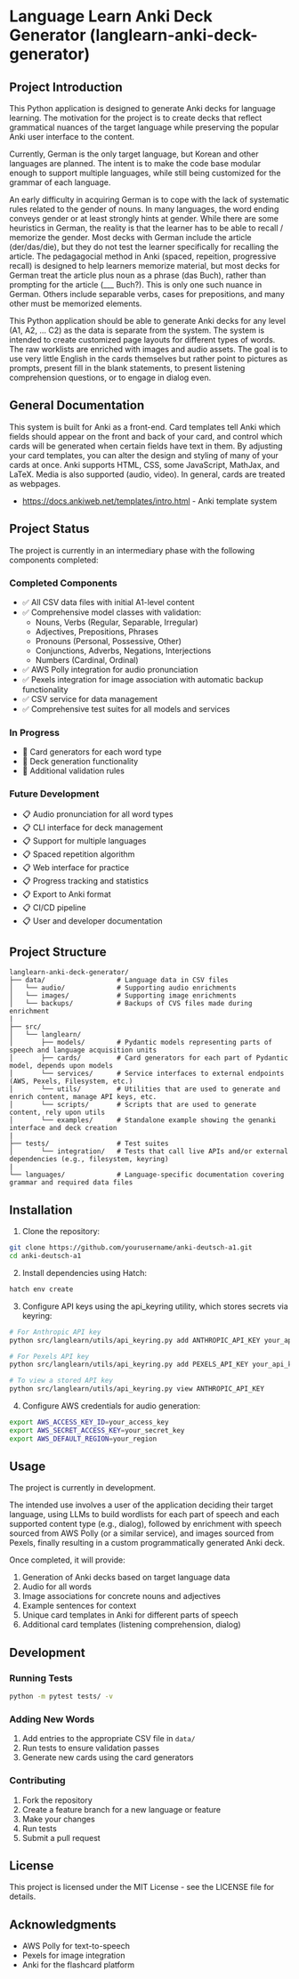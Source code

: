 # Language Learn Anki Deck Generator (langlearn-anki-deck-generator)

## Project Introduction

This Python application is designed to generate Anki decks for language learning. The motivation for the project is to create decks that reflect grammatical nuances of the target language while preserving the popular Anki user interface to the content.

Currently, German is the only target language, but Korean and other languages are planned.  The intent is to make the code base modular enough to support multiple languages, while still being customized for the grammar of each language.  

An early difficulty in acquiring German is to cope with the lack of systematic rules related to the gender of nouns.  In many languages, the word ending conveys gender or at least strongly hints at gender. While there are some heuristics in German, the reality is that the learner has to be able to recall / memorize the gender.  Most decks with German include the article (der/das/die), but they do not test the learner specifically for recalling the article.  The pedagagocial method in Anki (spaced, repeition, progressive recall) is designed to help learners memorize material, but most decks for German treat the article plus noun as a phrase (das Buch), rather than prompting for the article (___ Buch?).  This is only one such nuance in German.  Others include separable verbs, cases for prepositions, and many other must be memorized elements.

This Python application should be able to generate Anki decks for any level (A1, A2, ... C2) as the data is separate from the system.  The system is intended to create customized page layouts for different types of words.  The raw worklists are enriched with images and audio assets.  The goal is to use very little English in the cards themselves but rather point to pictures as prompts, present fill in the blank statements, to present listening comprehension questions, or to engage in dialog even.

## General Documentation

This system is built for Anki as a front-end. Card templates tell Anki which fields should appear on the front and back of your card, and control which cards will be generated when certain fields have text in them. By adjusting your card templates, you can alter the design and styling of many of your cards at once.  Anki supports HTML, CSS, some JavaScript, MathJax, and LaTeX. Media is also supported (audio, video). In general, cards are treated as webpages.

* https://docs.ankiweb.net/templates/intro.html - Anki template system

## Project Status

The project is currently in an intermediary phase with the following components completed:

### Completed Components
- ✅ All CSV data files with initial A1-level content
- ✅ Comprehensive model classes with validation:
  - Nouns, Verbs (Regular, Separable, Irregular)
  - Adjectives, Prepositions, Phrases
  - Pronouns (Personal, Possessive, Other)
  - Conjunctions, Adverbs, Negations, Interjections
  - Numbers (Cardinal, Ordinal)
- ✅ AWS Polly integration for audio pronunciation
- ✅ Pexels integration for image association with automatic backup functionality
- ✅ CSV service for data management
- ✅ Comprehensive test suites for all models and services

### In Progress
- 🔄 Card generators for each word type
- 🔄 Deck generation functionality
- 🔄 Additional validation rules

### Future Development
- 📋 Audio pronunciation for all word types
- 📋 CLI interface for deck management
- 📋 Support for multiple languages
- 📋 Spaced repetition algorithm
- 📋 Web interface for practice
- 📋 Progress tracking and statistics
- 📋 Export to Anki format
- 📋 CI/CD pipeline
- 📋 User and developer documentation

## Project Structure

```
langlearn-anki-deck-generator/
├── data/                  # Language data in CSV files
│   └── audio/             # Supporting audio enrichments
│   └── images/            # Supporting image enrichments
│   └── backups/           # Backups of CVS files made during enrichment
|
├── src/
│   └── langlearn/
│       ├── models/        # Pydantic models representing parts of speech and language acquisition units
│       ├── cards/         # Card generators for each part of Pydantic model, depends upon models
│       └── services/      # Service interfaces to external endpoints (AWS, Pexels, Filesystem, etc.)
│       └── utils/         # Utilities that are used to generate and enrich content, manage API keys, etc.
│       └── scripts/       # Scripts that are used to generate content, rely upon utils
│       └── examples/      # Standalone example showing the genanki interface and deck creation
|
├── tests/                 # Test suites
│       └── integration/   # Tests that call live APIs and/or external dependencies (e.g., filesystem, keyring)
|
└── languages/             # Language-specific documentation covering grammar and required data files
```

## Installation

1. Clone the repository:
```bash
git clone https://github.com/yourusername/anki-deutsch-a1.git
cd anki-deutsch-a1
```

2. Install dependencies using Hatch:
```bash
hatch env create
```

3. Configure API keys using the api_keyring utility, which stores secrets via keyring:
```bash
# For Anthropic API key
python src/langlearn/utils/api_keyring.py add ANTHROPIC_API_KEY your_api_key_here

# For Pexels API key
python src/langlearn/utils/api_keyring.py add PEXELS_API_KEY your_api_key_here

# To view a stored API key
python src/langlearn/utils/api_keyring.py view ANTHROPIC_API_KEY
```

4. Configure AWS credentials for audio generation:
```bash
export AWS_ACCESS_KEY_ID=your_access_key
export AWS_SECRET_ACCESS_KEY=your_secret_key
export AWS_DEFAULT_REGION=your_region
```

## Usage

The project is currently in development. 

The intended use involves a user of the application deciding their target language, using LLMs to build wordlists for each part of speech and each supported content type (e.g., dialog), followed by enrichment with speech sourced from AWS Polly (or a similar service), and images sourced from Pexels, finally resulting in a custom programmatically generated Anki deck.

Once completed, it will provide:

1. Generation of Anki decks based on target language data
2. Audio for all words
3. Image associations for concrete nouns and adjectives
4. Example sentences for context
5. Unique card templates in Anki for different parts of speech
5. Additional card templates (listening comprehension, dialog)

## Development

### Running Tests
```bash
python -m pytest tests/ -v
```

### Adding New Words
1. Add entries to the appropriate CSV file in `data/`
2. Run tests to ensure validation passes
3. Generate new cards using the card generators

### Contributing
1. Fork the repository
2. Create a feature branch for a new language or feature
3. Make your changes
4. Run tests
5. Submit a pull request

## License

This project is licensed under the MIT License - see the LICENSE file for details.

## Acknowledgments

- AWS Polly for text-to-speech
- Pexels for image integration
- Anki for the flashcard platform